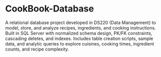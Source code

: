 # CookBook-Database
A relational database project developed in DS220 (Data Management) to model, store, and analyze recipes, ingredients, and cooking instructions. Built in SQL Server with normalized schema design, PK/FK constraints, cascading deletes, and indexes. Includes table creation scripts, sample data, and analytic queries to explore cuisines, cooking times, ingredient counts, and recipe complexity.
